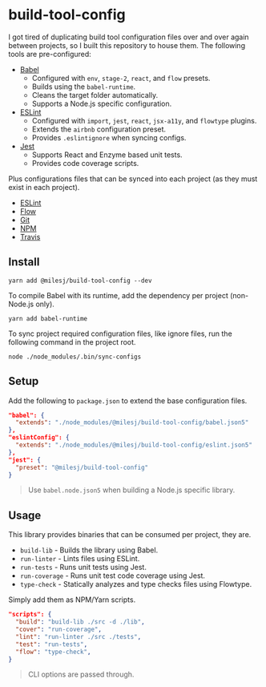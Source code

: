 # build-tool-config

I got tired of duplicating build tool configuration files over and over again between projects,
so I built this repository to house them. The following tools are pre-configured:

* [Babel](https://github.com/milesj/build-tool-config/blob/master/babel.json5)
  * Configured with `env`, `stage-2`, `react`, and `flow` presets.
  * Builds using the `babel-runtime`.
  * Cleans the target folder automatically.
  * Supports a Node.js specific configuration.
* [ESLint](https://github.com/milesj/build-tool-config/blob/master/eslint.json5)
  * Configured with `import`, `jest`, `react`, `jsx-a11y`, and `flowtype` plugins.
  * Extends the `airbnb` configuration preset.
  * Provides `.eslintignore` when syncing configs.
* [Jest](https://github.com/milesj/build-tool-config/blob/master/jest.json)
  * Supports React and Enzyme based unit tests.
  * Provides code coverage scripts.

Plus configurations files that can be synced into each project (as they must exist in each project).

* [ESLint](https://github.com/milesj/build-tool-config/blob/master/res/eslintignore)
* [Flow](https://github.com/milesj/build-tool-config/blob/master/res/flowconfig)
* [Git](https://github.com/milesj/build-tool-config/blob/master/res/gitignore)
* [NPM](https://github.com/milesj/build-tool-config/blob/master/res/npmignore)
* [Travis](https://github.com/milesj/build-tool-config/blob/master/res/travis.yml)

## Install

```
yarn add @milesj/build-tool-config --dev
```

To compile Babel with its runtime, add the dependency per project (non-Node.js only).

```
yarn add babel-runtime
```

To sync project required configuration files, like ignore files,
run the following command in the project root.

```
node ./node_modules/.bin/sync-configs
```

## Setup

Add the following to `package.json` to extend the base configuration files.

```json
"babel": {
  "extends": "./node_modules/@milesj/build-tool-config/babel.json5"
},
"eslintConfig": {
  "extends": "./node_modules/@milesj/build-tool-config/eslint.json5"
},
"jest": {
  "preset": "@milesj/build-tool-config"
}
```

> Use `babel.node.json5` when building a Node.js specific library.

## Usage

This library provides binaries that can be consumed per project, they are.

* `build-lib` - Builds the library using Babel.
* `run-linter` - Lints files using ESLint.
* `run-tests` - Runs unit tests using Jest.
* `run-coverage` - Runs unit test code coverage using Jest.
* `type-check` - Statically analyzes and type checks files using Flowtype.

Simply add them as NPM/Yarn scripts.

```json
"scripts": {
  "build": "build-lib ./src -d ./lib",
  "cover": "run-coverage",
  "lint": "run-linter ./src ./tests",
  "test": "run-tests",
  "flow": "type-check",
}
```

> CLI options are passed through.
